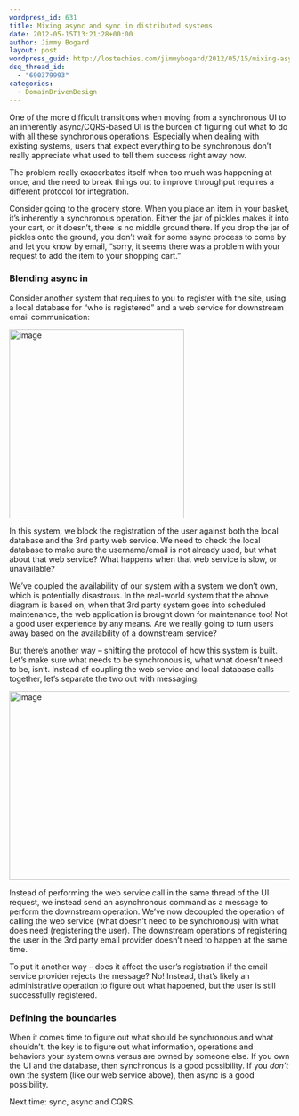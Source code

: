 ```yaml
---
wordpress_id: 631
title: Mixing async and sync in distributed systems
date: 2012-05-15T13:21:28+00:00
author: Jimmy Bogard
layout: post
wordpress_guid: http://lostechies.com/jimmybogard/2012/05/15/mixing-async-and-sync-in-distributed-systems/
dsq_thread_id:
  - "690379993"
categories:
  - DomainDrivenDesign
---
```

One of the more difficult transitions when moving from a synchronous UI to an inherently async/CQRS-based UI is the burden of figuring out what to do with all these synchronous operations. Especially when dealing with existing systems, users that expect everything to be synchronous don’t really appreciate what used to tell them success right away now.

The problem really exacerbates itself when too much was happening at once, and the need to break things out to improve throughput requires a different protocol for integration.

Consider going to the grocery store. When you place an item in your basket, it’s inherently a synchronous operation. Either the jar of pickles makes it into your cart, or it doesn’t, there is no middle ground there. If you drop the jar of pickles onto the ground, you don’t wait for some async process to come by and let you know by email, “sorry, it seems there was a problem with your request to add the item to your shopping cart.”

### Blending async in

Consider another system that requires to you to register with the site, using a local database for “who is registered” and a web service for downstream email communication:

[<img style="background-image: none; border-bottom: 0px; border-left: 0px; padding-left: 0px; padding-right: 0px; display: inline; border-top: 0px; border-right: 0px; padding-top: 0px" title="image" border="0" alt="image" src="https://lostechies.com/content/jimmybogard/uploads/2012/05/image_thumb.png" width="314" height="340" />](https://lostechies.com/content/jimmybogard/uploads/2012/05/image.png)

In this system, we block the registration of the user against both the local database and the 3rd party web service. We need to check the local database to make sure the username/email is not already used, but what about that web service? What happens when that web service is slow, or unavailable?

We’ve coupled the availability of our system with a system we don’t own, which is potentially disastrous. In the real-world system that the above diagram is based on, when that 3rd party system goes into scheduled maintenance, the web application is brought down for maintenance too! Not a good user experience by any means. Are we really going to turn users away based on the availability of a downstream service?

But there’s another way – shifting the protocol of how this system is built. Let’s make sure what needs to be synchronous is, what what doesn’t need to be, isn’t. Instead of coupling the web service and local database calls together, let’s separate the two out with messaging:

[<img style="background-image: none; border-bottom: 0px; border-left: 0px; padding-left: 0px; padding-right: 0px; display: inline; border-top: 0px; border-right: 0px; padding-top: 0px" title="image" border="0" alt="image" src="https://lostechies.com/content/jimmybogard/uploads/2012/05/image_thumb1.png" width="638" height="340" />](https://lostechies.com/content/jimmybogard/uploads/2012/05/image1.png)

Instead of performing the web service call in the same thread of the UI request, we instead send an asynchronous command as a message to perform the downstream operation. We’ve now decoupled the operation of calling the web service (what doesn’t need to be synchronous) with what does need (registering the user). The downstream operations of registering the user in the 3rd party email provider doesn’t need to happen at the same time.

To put it another way – does it affect the user’s registration if the email service provider rejects the message? No! Instead, that’s likely an administrative operation to figure out what happened, but the user is still successfully registered.

### Defining the boundaries

When it comes time to figure out what should be synchronous and what shouldn’t, the key is to figure out what information, operations and behaviors your system owns versus are owned by someone else. If you own the UI and the database, then synchronous is a good possibility. If you _don’t_ own the system (like our web service above), then async is a good possibility.

Next time: sync, async and CQRS.